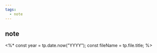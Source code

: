 ```yaml
---
tags:
  - note
---
```

## note
<%*
const year = tp.date.now("YYYY");
const fileName = tp.file.title;
%>

